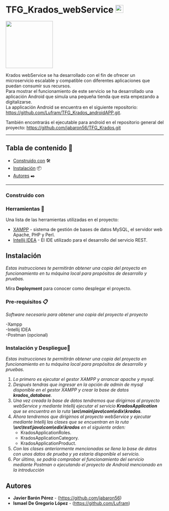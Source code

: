 # TFG_Krados_webService <img src="https://media.giphy.com/media/hvRJCLFzcasrR4ia7z/giphy.gif" width="25px">

<img src="https://res.cloudinary.com/dpdob4mxw/image/upload/v1653066493/krados/krados_icon_sq_yukpin.svg" width="150px">

Krados webService se ha desarrollado con el fin de ofrecer un microservicio escalable y compatible con diferentes aplicaciones que puedan consumir sus recursos.  
Para mostrar el funcionamiento de este servicio se ha desarrollado una aplicación Android que simula una pequeña tienda que esta empezando a digitalizarse.   
La applicación Android se encuentra en el siguiente repositorio: https://github.com/Lufram/TFG_Krados_androidAPP.git.

También encontrarás el ejecutable para android en el repositorio
general del proyecto: https://github.com/jabaron56/TFG_Krados.git

***

## Tabla de contenido 🔖

- [Construido con](#construido-con) 🛠️
- [Instalación](#instalación) 📦
- [Autores](#autores) ✒️

***

### Construido con


### Herramientas 🔧

Una lista de las herramientas utilizadas en el proyecto:
* [XAMPP](https://www.apachefriends.org/es/index.html) - sistema de gestión de bases de datos MySQL, el servidor web Apache, PHP y Perl.
* [Intellij IDEA](https://www.jetbrains.com/es-es/idea/) - El IDE utilizado para el desarrollo del servicio REST.

## Instalación
_Estas instrucciones te permitirán obtener una copia del proyecto en funcionamiento en tu máquina local para propósitos de desarrollo y pruebas._

Mira **Deployment** para conocer como desplegar el proyecto.


### Pre-requisitos 📋

_Software necesario para obtener una copia del proyecto el proyecto_

-Xampp  
-Intellij IDEA  
-Postman (opcional)

### Instalación y Despliegue🔧

_Estas instrucciones te permitirán obtener una copia del proyecto en funcionamiento en tu máquina local para propósitos de desarrollo y pruebas._

1. _Lo primero es ejecutar el gestor XAMPP y arrancar apache y mysql._
2. _Después tendras que ingresar en la opción de admin de mysql disponible en el gestor XAMPP y crear la base de datos **krados_database**._
3. _Una vez creada la base de datos tendremos que dirigirnos al proyecto webService y mediante Intellij ejecutar el servicio **KradosApplication** que se encuentra en la ruta **\src\main\java\com\edix\krados**._
4. _Ahora tendremos que dirigirnos al proyecto webService y ejecutar mediante Intellij las clases que se encuentran en la ruta **\src\test\java\com\edix\krados** en el siguiente orden:_
   - KradosApplicationRoles.
   - KradosApplicationCategory.
   - KradosApplicationProduct.
5. _Con las clases anteriormente mencionadas se llena la base de datos con unos datos de prueba y ya estaría disponible el servicio._
6. _Por último, se podría comprobar el funcionamiento del servicio mediante Postman o ejecutando el proyecto de Android mencionado en la introducción_

## Autores

* **Javier Barón Pérez** - (https://github.com/jabaron56)
* **Ismael De Gregorio López** - (https://github.com/Lufram)
